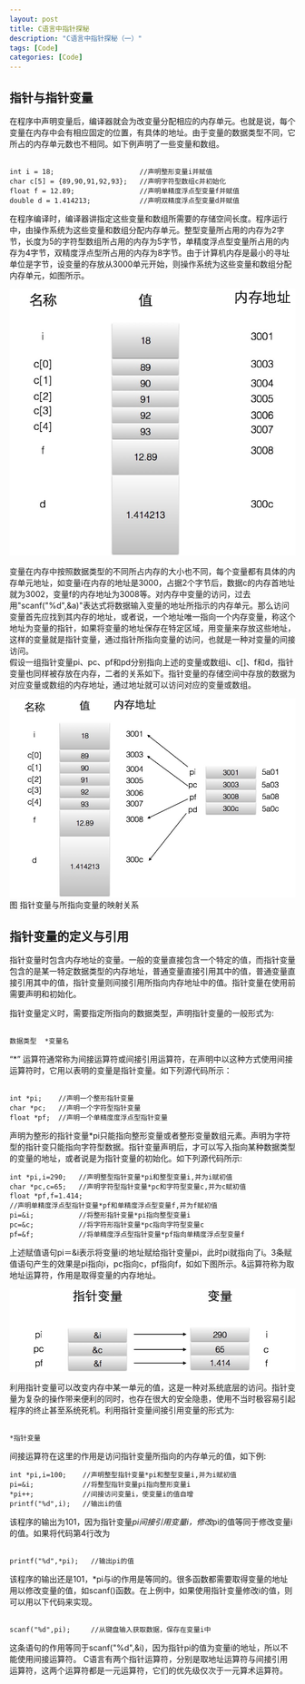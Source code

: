 ```yaml
---
layout: post
title: C语言中指针探秘
description: "C语言中指针探秘（一）"
tags: [Code]
categories: [Code]
---
```


##  指针与指针变量

在程序中声明变量后，编译器就会为改变量分配相应的内存单元。也就是说，每个变量在内存中会有相应固定的位置，有具体的地址。由于变量的数据类型不同，它所占的内存单元数也不相同。如下例声明了一些变量和数组。  

<pre><code>
int i = 18;                     //声明整形变量i并赋值
char c[5] = {89,90,91,92,93};   //声明字符型数组c并初始化
float f = 12.89;                //声明单精度浮点型变量f并赋值
double d = 1.414213;            //声明双精度浮点型变量d并赋值
</code></pre>

在程序编译时，编译器讲指定这些变量和数组所需要的存储空间长度。程序运行中，由操作系统为这些变量和数组分配内存单元。整型变量所占用的内存为2字节，长度为5的字符型数组所占用的内存为5字节，单精度浮点型变量所占用的内存为4字节，双精度浮点型所占用的内存为8字节。由于计算机内存是最小的寻址单位是字节，设变量的存放从3000单元开始，则操作系统为这些变量和数组分配内存单元，如图所示。  

![1](/images/c_code_1/1.png)   

变量在内存中按照数据类型的不同所占内存的大小也不同，每个变量都有具体的内存单元地址，如变量i在内存的地址是3000，占据2个字节后，数据c的内存首地址就为3002，变量f的内存地址为3008等。对内存中变量的访问，过去用"scanf("%d",&a)"表达式将数据输入变量的地址所指示的内存单元。那么访问变量首先应找到其内存的地址，或者说，一个地址唯一指向一个内存变量，称这个地址为变量的指针，如果将变量的地址保存在特定区域，用变量来存放这些地址，这样的变量就是指针变量，通过指针所指向变量的访问，也就是一种对变量的间接访问。  
假设一组指针变量pi、pc、pf和pd分别指向上述的变量或数组i、c[]、f和d，指针变量也同样被存放在内存，二者的关系如下。指针变量的存储空间中存放的数据为对应变量或数组的内存地址，通过地址就可以访问对应的变量或数组。  

![2](/images/c_code_1/2.png)   
图 指针变量与所指向变量的映射关系  




##  指针变量的定义与引用

指针变量时包含内存地址的变量。一般的变量直接包含一个特定的值，而指针变量包含的是某一特定数据类型的内存地址，普通变量直接引用其中的值，普通变量直接引用其中的值，指针变量则间接引用所指向内存地址中的值。指针变量在使用前需要声明和初始化。  


指针变量定义时，需要指定所指向的数据类型，声明指针变量的一般形式为:  

<pre><code>
数据类型  *变量名
</code></pre>

“*” 运算符通常称为间接运算符或间接引用运算符，在声明中以这种方式使用间接运算符时，它用以表明的变量是指针变量。如下列源代码所示：  

<pre><code>
int *pi;    //声明一个整形指针变量
char *pc;   //声明一个字符型指针变量
float *pf;  //声明一个单精度度浮点型指针变量
</code></pre>

声明为整形的指针变量*pi只能指向整形变量或者整形变量数组元素。声明为字符型的指针变只能指向字符型数据。指针变量声明后，才可以写入指向某种数据类型的变量的地址，或者说是为指针变量的初始化。如下列源代码所示:  

```
int *pi,i=290;   //声明整型指针变量*pi和整型变量i,并为i赋初值
char *pc,c=65;   //声明字符型指针变量*pc和字符型变量c,并为c赋初值
float *pf,f=1.414;
//声明单精度浮点型指针变量*pf和单精度浮点型变量f,并为f赋初值
pi=&i;           //将整形指针变量*pi指向整型变量i
pc=&c;           //将字符形指针变量*pc指向字符型变量c
pf=&f;           //将单精度浮点型指针变量*pf指向单精度浮点型变量f
```
上述赋值语句pi＝&i表示将变量i的地址赋给指针变量pi，此时pi就指向了i。3条赋值语句产生的效果是pi指向i，pc指向c，pf指向f，如如下图所示。&运算符称为取地址运算符，作用是取得变量的内存地址。  

![3](/images/c_code_1/3.png)   

利用指针变量可以改变内存中某一单元的值，这是一种对系统底层的访问。指针变量为复杂的操作带来便利的同时，也存在很大的安全隐患，使用不当时极容易引起程序的终止甚至系统死机。利用指针变量间接引用变量的形式为:  

<pre><code>
*指针变量
</code></pre>

间接运算符在这里的作用是访问指针变量所指向的内存单元的值，如下例:  

```
int *pi,i=100;    //声明整型指针变量*pi和整型变量i,并为i赋初值
pi=&i;            //将整型指针变量pi指向整形变量i
*pi++;            //间接访问变量i，使变量i的值自增
printf("%d",i);   //输出i的值
```

该程序的输出为101，因为指针变量*pi间接引用变量i，修改*pi的值等同于修改变量i的值。如果将代码第4行改为  

<pre><code>
printf("%d",*pi);   //输出pi的值
</code></pre>

该程序的输出还是101，*pi与i的作用是等同的。很多函数都需要取得变量的地址用以修改变量的值，如scanf()函数。在上例中，如果使用指针变量修改i的值，则可以用以下代码来实现。  

<pre><code>
scanf("%d",pi);     //从键盘输入获取数据，保存在变量i中
</code></pre>

这条语句的作用等同于scanf("%d",&i)，因为指针pi的值为变量i的地址，所以不能使用间接运算符。
C语言有两个指针运算符，分别是取地址运算符与间接引用运算符，这两个运算符都是一元运算符，它们的优先级仅次于一元算术运算符。



























